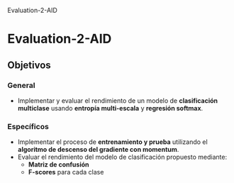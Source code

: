 Evaluation-2-AID

# Evaluation-2-AID
## Objetivos

### General
- Implementar y evaluar el rendimiento de un modelo de **clasificación multiclase** usando **entropía multi-escala** y **regresión softmax**.

###  Específicos
- Implementar el proceso de **entrenamiento y prueba** utilizando el **algoritmo de descenso del gradiente con momentum**.  
- Evaluar el rendimiento del modelo de clasificación propuesto mediante:
  - **Matriz de confusión**  
  - **F-scores** para cada clase